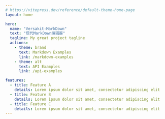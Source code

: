 ```yaml
---
# https://vitepress.dev/reference/default-theme-home-page
layout: home

hero:
  name: "Versakit-MarkDown"
  text: "现代MarkDown编辑器"
  tagline: My great project tagline
  actions:
    - theme: brand
      text: Markdown Examples
      link: /markdown-examples
    - theme: alt
      text: API Examples
      link: /api-examples

features:
  - title: Feature A
    details: Lorem ipsum dolor sit amet, consectetur adipiscing elit
  - title: Feature B
    details: Lorem ipsum dolor sit amet, consectetur adipiscing elit
  - title: Feature C
    details: Lorem ipsum dolor sit amet, consectetur adipiscing elit
---
```


